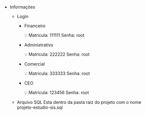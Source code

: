 
    
- Informações
    - Login
        - Financeiro
            
            <aside>
            💡 Matricula: 111111 Senha: root
            
            </aside>
            
        - Administrativo
            
            <aside>
            💡 Matricula: 222222 Senha: root
            
            </aside>
            
        - Comercial
            
            <aside>
            💡 Matricula: 333333 Senha: root
            
            </aside>
            
        - CEO
            
            <aside>
            💡 Matricula: 123456 Senha: root
            
            </aside>
            
    - Arquivo SQL
        Esta dentro da pasta raiz do projeto com o nome projeto-estudio-sis.sql
